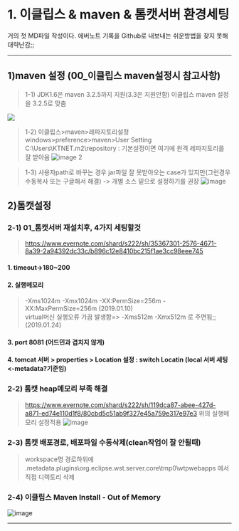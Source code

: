 # 1. 이클립스 & maven & 톰캣서버 환경세팅
거의 첫 MD파일 작성이다. 에버노트 기록을 Github로 내보내는 쉬운방법을 찾지 못해 대략난감;;

<hr>

## 1)maven 설정 (00_이클립스 maven설정시 참고사항)
 >1-1) JDK1.6은 maven 3.2.5까지 지원(3.3은 지원안함)
 >이클립스 maven 설정을 3.2.5로 맞춤
 <div><img src="https://user-images.githubusercontent.com/45334819/53677741-43e2be00-3cf8-11e9-9ff2-d9f47807fb73.png"></div>

 >1-2) 이클립스>maven>레파지토리설정
 >windows>preference>maven>User Setting
 >C:\Users\KTNET\.m2\repository 
  : 기본설정이면 여기에 원격 레파지토리를 잘 받아옴
 ![image 2](https://user-images.githubusercontent.com/45334819/53677742-43e2be00-3cf8-11e9-9a68-16dc0c19614c.png)

 >1-3) 사용자path로 바꾸는 경우 jar파일 잘 못받아오는 case가 있지만(그런경우 수동복사 또는 구글해서 해결) -> 개별 소스 밑으로 설정하기를 권장
 ![image](https://user-images.githubusercontent.com/45334819/53677743-447b5480-3cf8-11e9-8f28-5f44a03eed08.png)



## 2)톰캣설정

### 2-1) 01_톰캣서버 재설치후, 4가지 세팅할것
 > https://www.evernote.com/shard/s222/sh/35367301-2576-4671-8a39-2a94392dc33c/b896c12e8410bc215f1ae3cc98eee745
#### 1. timeout->180~200
#### 2. 실행메모리
 > -Xms1024m -Xmx1024m -XX:PermSize=256m -XX:MaxPermSize=256m  (2019.01.10) <br>
 > virtual머신 실행오류 가끔 발생함=> -Xms512m -Xmx512m 로 주면됨;;(2019.01.24)
#### 3. port 8081 (어드민과 겹치지 않게)
#### 4. tomcat 서버 > properties > Location 설정 : switch Locatin (local 서버 세팅 <-metadata?기준임)

### 2-2) 톰캣 heap메모리 부족 해결
 > https://www.evernote.com/shard/s222/sh/119dca87-abee-427d-a871-ed74e110d1f8/80cbd5c51ab9f327e45a759e317e97e3
 > 위의 실행메모리 설정적용
![image](https://user-images.githubusercontent.com/45334819/53677849-0aab4d80-3cfa-11e9-81a3-0304cd336699.png)

### 2-3) 톰캣 배포경로, 배포파일 수동삭제(clean작업이 잘 안될때)
 > workspace명 경로하위에 .metadata\.plugins\org.eclipse.wst.server.core\tmp0\wtpwebapps 에서 직접 디렉토리 삭제

### 2-4) 이클립스 Maven Install - Out of Memory   
![image](https://user-images.githubusercontent.com/45334819/68032921-fd6bb600-fd01-11e9-97e2-2dbac8619441.png)  


<hr>

